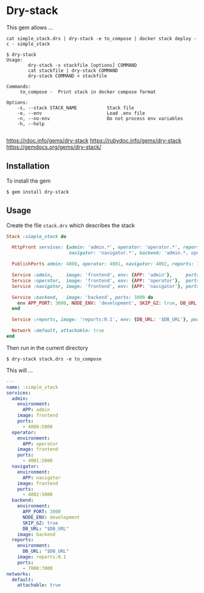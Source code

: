 # Dry-stack

This gem allows ...  

```
cat simple_stack.drs | dry-stack -e to_compose | docker stack deploy -c - simple_stack

$ dry-stack
Usage:
        dry-stack -s stackfile [options] COMMAND
        cat stackfile | dry-stack COMMAND
        dry-stack COMMAND < stackfile

Commands:
     to_compose -  Print stack in docker compose format

Options:
    -s, --stack STACK_NAME           Stack file
    -e, --env                        Load .env file
    -n, --no-env                     Do not process env variables
    -h, --help


```

https://rdoc.info/gems/dry-stack
https://rubydoc.info/gems/dry-stack
https://gemdocs.org/gems/dry-stack/

## Installation
To install the gem

    $ gem install dry-stack

## Usage
Create the file `stack.drs` which describes the stack
```ruby
Stack :simple_stack do

  HttpFront services: {admin: 'admin.*', operator: 'operator.*', reports: 'reports.*',
                       navigator: 'navigator.*', backend: 'admin.*, operator.*, navigator.*'}

  PublishPorts admin: 4000, operator: 4001, navigator: 4002, reports: 7000 # mode: ingress, protocol: tcp

  Service :admin,     image: 'frontend', env: {APP: 'admin'},     ports: 5000
  Service :operator,  image: 'frontend', env: {APP: 'operator'},  ports: 5000
  Service :navigator, image: 'frontend', env: {APP: 'navigator'}, ports: 5000

  Service :backend,   image: 'backend', ports: 3000 do
    env APP_PORT: 3000, NODE_ENV: 'development', SKIP_GZ: true, DB_URL: '$DB_URL'
  end

  Service :reports, image: 'reports:0.1', env: {DB_URL: '$DB_URL'}, ports: 7000

  Network :default, attachable: true
end

```
Then run in the current directory

    $ dry-stack stack.drs -e to_compose

This will ...

```yaml
---
name: :simple_stack
services:
  admin:
    environment:
      APP: admin
    image: frontend
    ports:
      - 4000:5000
  operator:
    environment:
      APP: operator
    image: frontend
    ports:
      - 4001:5000
  navigator:
    environment:
      APP: navigator
    image: frontend
    ports:
      - 4002:5000
  backend:
    environment:
      APP_PORT: 3000
      NODE_ENV: development
      SKIP_GZ: true
      DB_URL: "$DB_URL"
    image: backend
  reports:
    environment:
      DB_URL: "$DB_URL"
    image: reports:0.1
    ports:
      - 7000:7000
networks:
  default:
    attachable: true
```
